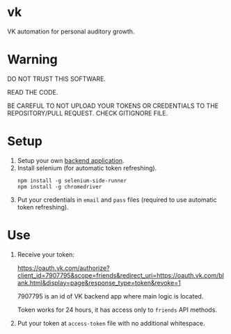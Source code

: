 # vk
VK automation for personal auditory growth.

# Warning

DO NOT TRUST THIS SOFTWARE.

READ THE CODE.

BE CAREFUL TO
NOT UPLOAD YOUR TOKENS OR CREDENTIALS
TO THE REPOSITORY/PULL REQUEST.
CHECK GITIGNORE FILE.

# Setup

1. Setup your own [backend application](Application/README.md).
2. Install selenium (for automatic token refreshing).
   ```
   npm install -g selenium-side-runner
   npm install -g chromedriver
   ```
3. Put your credentials in `email` and `pass` files (required to use automatic token refreshing).

# Use

1. Receive your token:

   https://oauth.vk.com/authorize?client_id=7907795&scope=friends&redirect_uri=https://oauth.vk.com/blank.html&display=page&response_type=token&revoke=1

   7907795 is an id of VK backend app where main logic is located.

   Token works for 24 hours, it has access only to `friends` API methods.
2. Put your token at `access-token` file with no additional whitespace.
